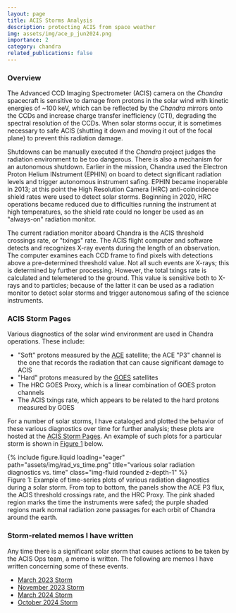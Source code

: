 ```yaml
---
layout: page
title: ACIS Storms Analysis
description: protecting ACIS from space weather
img: assets/img/ace_p_jun2024.png
importance: 2
category: chandra
related_publications: false
---
```


### Overview

The Advanced CCD Imaging Spectrometer (ACIS) camera on the *Chandra* spacecraft is sensitive to damage from protons in
the solar wind with kinetic energies of ~100 keV, which can be reflected by the *Chandra* mirrors onto the CCDs and
increase charge transfer inefficiency (CTI), degrading the spectral resolution of the CCDs. When solar storms occur, it
is sometimes necessary to safe ACIS (shutting it down and moving it out of the focal plane) to prevent this radiation
damage. 

Shutdowns can be manually executed if the *Chandra* project judges the radiation environment to be too dangerous. There
is also a mechanism for an autonomous shutdown. Earlier in the mission, Chandra used the Electron Proton Helium
INstrument (EPHIN) on board to detect significant radiation levels and trigger autonomous instrument safing. EPHIN became
inoperable in 2013; at this point the High Resolution Camera (HRC) anti-coincidence shield rates were used to detect
solar storms. Beginning in 2020, HRC operations became reduced due to difficulties running the instrument at high
temperatures, so the shield rate could no longer be used as an "always-on" radiation monitor. 

The current radiation monitor aboard Chandra is the ACIS threshold crossings rate, or "txings" rate. The ACIS flight
computer and software detects and recognizes X-ray events during the length of an observation. The computer examines
each CCD frame to find pixels with detections above a pre-determined threshold value. Not all such events are X-rays;
this is determined by further processing. However, the total txings rate is calculated and telemetered to the ground.
This value is sensitive both to X-rays and to particles; because of the latter it can be used as a radiation monitor to detect solar storms and trigger autonomous safing of the science instruments.

### ACIS Storm Pages

Various diagnostics of the solar wind environment are used in Chandra operations. These include:

* "Soft" protons measured by the [ACE](https://www.swpc.noaa.gov/products/ace-real-time-solar-wind) satellite; the ACE "P3" channel is the one that records the radiation that can cause significant damage to ACIS
* "Hard" protons measured by the [GOES](https://www.swpc.noaa.gov/products/goes-proton-flux) satellites
* The HRC GOES Proxy, which is a linear combination of GOES proton channels
* The ACIS txings rate, which appears to be related to the hard protons measured by GOES 

For a number of solar storms, I have cataloged and plotted the behavior of these various diagnostics over time for further analysis; these plots are hosted at the [ACIS Storm Pages](https://cxc.cfa.harvard.edu/acis/storms/). An example of such plots for a particular storm is shown in [Figure 1](#figure1) below.

<div id="figure1" class="row">
    <div class="col-sm mt-3 mt-md-0">
        {% include figure.liquid loading="eager" path="assets/img/rad_vs_time.png" title="various solar radiation diagnostics vs. time" class="img-fluid rounded z-depth-1" %}
    </div>
</div>
<div class="caption">
Figure 1: Example of time-series plots of various radiation diagnostics during a solar storm. From top to bottom, the panels show the ACE P3 flux, the ACIS threshold crossings rate, and the HRC Proxy. The pink shaded region marks the time the instruments were safed; the purple shaded regions mark normal radiation zone passages for each orbit of Chandra around the earth.
</div>

### Storm-related memos I have written

Any time there is a significant solar storm that causes actions to be taken by the ACIS Ops team, a memo is written. The following are memos I have written concerning some of these events. 

* [March 2023 Storm](../../assets/pdf/MAR2023_memo.pdf)
* [November 2023 Storm](../../assets/pdf/NOV2023_memo.pdf)
* [March 2024 Storm](../../assets/pdf/MAR2024_memo.pdf)
* [October 2024 Storm](../../assets/pdf/OCT2024_memo.pdf)

